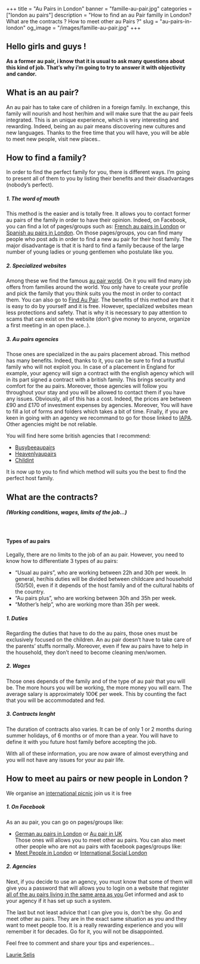 +++
title = "Au Pairs in London"
banner = "famille-au-pair.jpg"
categories = ["london au pairs"]
description = "How to find an au Pair familly in London? What are the contracts ? How to meet other au Pairs ?"
slug = "au-pairs-in-london"
og_image = "/images/famille-au-pair.jpg"
+++

## Hello girls and guys !

<strong>As a former au pair, i know that it is usual to ask many questions about this kind of job. That’s why i’m going to try to answer it with objectivity and candor.</strong>

## What is an au pair?

An au pair has to take care of children in a foreign family. In exchange, this family will nourish and host her/him and will make sure that the au pair feels integrated. This is an unique experience, which is very interesting and rewarding. Indeed, being an au pair means discovering new cultures and new languages. Thanks to the free time that you will have, you will be able to meet new people, visit new places..

## How to find a family?

In order to find the perfect family for you, there is different ways. I’m going to present all of them to you by listing their benefits and their disadvantages (nobody’s perfect).

##### 1. The word of mouth

This method is the easier and is totally free. It allows you to contact former au pairs of the family in order to have their opinion. Indeed, on Facebook, you can find a lot of pages/groups such as: [French au pairs in London](https://www.facebook.com/groups/french.au.pairs.in.london/ "french au pair london") or [Spanish au pairs in London](https://www.facebook.com/groups/spanish.au.pairs.in.london/ "spanish au pairs in London"). On those pages/groups, you can find many people who post ads in order to find a new au pair for their host family. The major disadvantage is that it is hard to find a family because of the large number of young ladies or young gentlemen who postulate like you.

##### 2. Specialized websites

Among these we find the famous [au pair world](https://www.aupairworld.com/ "au pair world"). On it you will find many job offers from families around the world. You only have to create your profile and pick the family that you think suits you the most in order to contact them. You can also go to [Find Au Pair](https://www.findaupair.com/ "find an pair"). The benefits of this method are that it is easy to do by yourself and it is free. However, specialized websites mean less protections and safety. That is why it is necessary to pay attention to scams that can exist on the website (don’t give money to anyone, organize a first meeting in an open place..).

##### 3. Au pairs agencies

Those ones are specialized in the au pairs placement abroad. This method has many benefits. Indeed, thanks to it, you can be sure to find a trustful family who will not exploit you. In case of a placement in England for example, your agency will sign a contract with the english agency which will in its part signed a contract with a british family.  This brings security and comfort for the au pairs. Moreover, those agencies will follow you throughout your stay and you will be allowed to contact them if you have any issues. Obviously, all of this has a cost. Indeed, the prices are between £90 and £170 of investment expenses by agencies. Moreover, You will have to fill a lot of forms and folders which takes a bit of time. Finally, if you are keen in going with an agency we recommand to go for those linked to [IAPA](https://www.iapa.org/ "IAPA"). Other agencies might be not reliable.

You will find here some british agencies that I recommend:<ul>
	<li>[Busybeeaupairs](http://www.busybeeaupairs.com/ "Busybeeaupairs")</li>
	<li>[Heavenlyaupairs](https://www.heavenlyaupairs.com/ "Heavenlyaupairs")</li>
	<li>[Childint](https://www.childint.co.uk/ "childint")</li>
</ul>

It is now up to you to find which method will suits you the best to find the perfect host family.


## What are the contracts?
##### (Working conditions, wages, limits of the job...)
<br>

#### Types of au pairs
Legally, there are no limits to the job of an au pair. However, you need to know how to differentiate 3 types of au pairs: <ul>

<li>“Usual au pairs”, who are working between 22h and 30h per week. In general, her/his duties will be divided between childcare and household (50/50), even if it depends of the host family and of the cultural habits of the country.</li>
<li>“Au pairs plus”, who are working between 30h and 35h per week.</li>
<li>“Mother’s help”, who are working more than 35h per week.</li> </ul>

##### 1. Duties
Regarding the duties that have to do the au pairs, those ones must be exclusively focused on the children. An au pair doesn’t have to take care of the parents’ stuffs normally. Moreover, even if few au pairs have to help in the household, they don’t need to become cleaning men/women.

##### 2. Wages
Those ones depends of the family and of the type of au pair that you will be. The more hours you will be working, the more money you will earn. The average salary is approximately  100€ per week. This by counting the fact that you will be  accommodated and fed.

##### 3. Contracts lenght
The duration of contracts also varies. It can be of only 1 or 2 months during summer holidays, of 6 months or of more than a year. You will have to define it with you future host family before accepting the job.

With all of these information, you are now aware of almost everything and you will not have any issues for your au pair life.

## How to meet au pairs or new people in London ?
We organise an [international picnic](https://www.facebook.com/InternationalLondonPicnics/ "International picnic") join us it is free


##### 1. On Facebook
As an au pair, you can go on pages/groups like: <ul><li>[German au pairs in London](https://www.facebook.com/groups/355858937850390/ "German au pairs") or [Au pair in UK](https://www.facebook.com/groups/716305271740264/ "au pair in uk")</li>Those ones will allows you to meet other au pairs. You can also meet other people who are not au pairs with facebook pages/groups like: <li>[Meet People in London](https://www.facebook.com/groups/238555079536645/ "meet People in London") or [International Social London](https://www.facebook.com/groups/665103393648869/ "International social London")</li>
</ul>

##### 2.	Agencies
Next, if you decide to use an agency, you must know that some of them will give you a password that  will allows you to login on a website that register [all of the au pairs living in the same area as you](http://www.aupairfriends.com/masterpage.asp?token=&content=0 "au pairs in the same area").Get informed and ask to your agency if it has set up such a system.

The last but not least advice that I can give you is, don't be shy. Go and meet other au pairs. They are in the exact same situation as you and they want to meet people too.
It is a really rewarding experience and you will remember it for decades. Go for it, you will not be disappointed. 


Feel free to comment and share your tips and experiences...

[Laurie Selis](https://plus.google.com/113091421949162423553 " Laurie Selis")
